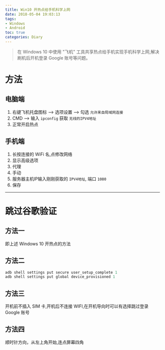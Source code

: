 ```yaml
---
title: Win10 开热点给手机科学上网
date: 2018-05-04 19:03:13
tags:
- Windows
- Android
toc: true
categories: Diary
---
```

> 在 Windows 10 中使用 "飞机" 工具共享热点给手机实现手机科学上网,解决刷机后开机登录 Google 账号等问题。

# 方法
## 电脑端

1. 右键飞机托盘图标 --> 选项设置 --> 勾选 `允许来自局域网连接`
2. CMD --> 输入 `ipconfig` 获取 `无线的IPV4地址`
3. 正常开启热点
<!--more-->

## 手机端

1. 长按连接的 WiFi 名,点修改网络
2. 显示高级选项
3. 代理
4. 手动
5. 服务器主机IP输入刚刚获取的 `IPV4地址`, 端口 `1080`
6. 保存

---

# 跳过谷歌验证
## 方法一

即上述 Windows 10 开热点的方法

## 方法二

```adb
adb shell settings put secure user_setup_complete 1
adb shell settings put global device_provisioned 1
```

## 方法三

开机前不插入 SIM 卡,开机后不连接 WIFI,在开机导向时可以有选择跳过登录 Google 账号

## 方法四

顺时针方向，从左上角开始,连点屏幕四角